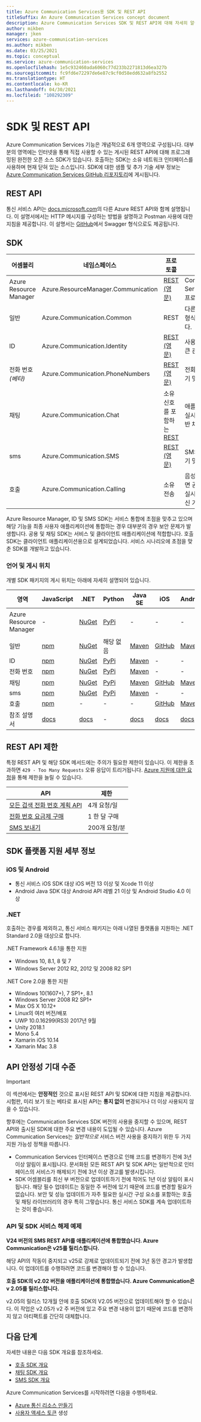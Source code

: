 ```yaml
---
title: Azure Communication Services용 SDK 및 REST API
titleSuffix: An Azure Communication Services concept document
description: Azure Communication Services SDK 및 REST API에 대해 자세히 알아보세요.
author: mikben
manager: jken
services: azure-communication-services
ms.author: mikben
ms.date: 03/25/2021
ms.topic: conceptual
ms.service: azure-communication-services
ms.openlocfilehash: 1e5c932460ada6060c77d233b2271813d6ea327b
ms.sourcegitcommit: fc9fd6e72297de6e87c9cf0d58edd632a8fb2552
ms.translationtype: HT
ms.contentlocale: ko-KR
ms.lasthandoff: 04/30/2021
ms.locfileid: "108292309"
---
```

# <a name="sdks-and-rest-apis"></a>SDK 및 REST API

Azure Communication Services 기능은 개념적으로 6개 영역으로 구성됩니다. 대부분의 영역에는 인터넷을 통해 직접 사용할 수 있는 게시된 REST API에 대해 프로그래밍된 완전한 오픈 소스 SDK가 있습니다. 호출하는 SDK는 소유 네트워크 인터페이스를 사용하며 현재 닫혀 있는 소스입니다. SDK에 대한 샘플 및 추가 기술 세부 정보는 [Azure Communication Services GitHub 리포지토리](https://github.com/Azure/communication)에 게시됩니다.

## <a name="rest-apis"></a>REST API
통신 서비스 API는 [docs.microsoft.com](/rest/api/azure/)의 다른 Azure REST API와 함께 설명됩니다. 이 설명서에서는 HTTP 메시지를 구성하는 방법을 설명하고 Postman 사용에 대한 지침을 제공합니다. 이 설명서는 [GitHub](https://github.com/Azure/azure-rest-api-specs)에서 Swagger 형식으로도 제공됩니다.


## <a name="sdks"></a>SDK

| 어셈블리 | 네임스페이스| 프로토콜 | 기능 |
|------------------------|-------------------------------------|---------------------------------|--------------------------------------------------------------------------------------------|
| Azure Resource Manager | Azure.ResourceManager.Communication | [REST (영문)](/rest/api/communication/communicationservice)| Communication Services 리소스 프로비전 및 관리|
| 일반 | Azure.Communication.Common| REST | 다른 SDK의 기본 형식을 제공합니다. |
| ID | Azure.Communication.Identity| [REST (영문)](/rest/api/communication/communicationidentity)| 사용자, 액세스 토큰 관리|
| 전화 번호 _(베타)_| Azure.Communication.PhoneNumbers| [REST (영문)](/rest/api/communication/phonenumbers)| 전화 번호 가져오기 및 관리 |
| 채팅 | Azure.Communication.Chat| 소유 신호를 포함하는 [REST](/rest/api/communication/) | 애플리케이션에 실시간 텍스트 기반 채팅 추가 |
| sms| Azure.Communication.SMS | [REST (영문)](/rest/api/communication/sms)| SMS 메시지 보내기 및 받기|
| 호출| Azure.Communication.Calling | 소유 전송 | 음성, 비디오, 화면 공유 및 기타 실시간 데이터 통신 기능 사용 |

Azure Resource Manager, ID 및 SMS SDK는 서비스 통합에 초점을 맞추고 있으며 해당 기능을 최종 사용자 애플리케이션에 통합하는 경우 대부분의 경우 보안 문제가 발생합니다. 공용 및 채팅 SDK는 서비스 및 클라이언트 애플리케이션에 적합합니다. 호출 SDK는 클라이언트 애플리케이션용으로 설계되었습니다. 서비스 시나리오에 초점을 맞춘 SDK를 개발하고 있습니다.


### <a name="languages-and-publishing-locations"></a>언어 및 게시 위치

개별 SDK 패키지의 게시 위치는 아래에 자세히 설명되어 있습니다.

| 영역           | JavaScript | .NET | Python | Java SE | iOS | Android | 기타                          |
| -------------- | ---------- | ---- | ------ | ---- | -------------- | -------------- | ------------------------------ |
| Azure Resource Manager | -         | [NuGet](https://www.nuget.org/packages/Azure.ResourceManager.Communication)    |   [PyPi](https://pypi.org/project/azure-mgmt-communication/)    |  -  | -              | -  | [GitHub를 통해 이동](https://github.com/Azure/azure-sdk-for-go/releases/tag/v46.3.0) |
| 일반         | [npm](https://www.npmjs.com/package/@azure/communication-common)         | [NuGet](https://www.nuget.org/packages/Azure.Communication.Common/)    | 해당 없음      | [Maven](https://search.maven.org/search?q=a:azure-communication-common)   | [GitHub](https://github.com/Azure/azure-sdk-for-ios/releases)            | [Maven](https://search.maven.org/artifact/com.azure.android/azure-communication-common)             | -                              |
| ID | [npm](https://www.npmjs.com/package/@azure/communication-identity)         | [NuGet](https://www.nuget.org/packages/Azure.Communication.Identity)    | [PyPi](https://pypi.org/project/azure-communication-identity/)      | [Maven](https://search.maven.org/search?q=a:azure-communication-identity)   | -              | -              | -                            |
| 전화 번호 | [npm](https://www.npmjs.com/package/@azure/communication-phone-numbers)         | [NuGet](https://www.nuget.org/packages/Azure.Communication.PhoneNumbers)    | [PyPi](https://pypi.org/project/azure-communication-phonenumbers/)      | [Maven](https://search.maven.org/search?q=a:azure-communication-phonenumbers)   | -              | -              | -                            |
| 채팅           | [npm](https://www.npmjs.com/package/@azure/communication-chat)        | [NuGet](https://www.nuget.org/packages/Azure.Communication.Chat)     | [PyPi](https://pypi.org/project/azure-communication-chat/)     | [Maven](https://search.maven.org/search?q=a:azure-communication-chat)   | [GitHub](https://github.com/Azure/azure-sdk-for-ios/releases)  | [Maven](https://search.maven.org/search?q=a:azure-communication-chat)   | -                              |
| sms            | [npm](https://www.npmjs.com/package/@azure/communication-sms)         | [NuGet](https://www.nuget.org/packages/Azure.Communication.Sms)    | [PyPi](https://pypi.org/project/azure-communication-sms/)       | [Maven](https://search.maven.org/artifact/com.azure/azure-communication-sms)   | -              | -              | -                              |
| 호출        | [npm](https://www.npmjs.com/package/@azure/communication-calling)         | -      | -      | -     | [GitHub](https://github.com/Azure/Communication/releases)     | [Maven](https://search.maven.org/artifact/com.azure.android/azure-communication-calling/)            | -                              |
| 참조 설명서     | [docs](https://azure.github.io/azure-sdk-for-js/communication.html)         | [docs](https://azure.github.io/azure-sdk-for-net/communication.html)      | -      | [docs](http://azure.github.io/azure-sdk-for-java/communication.html)     | [docs](/objectivec/communication-services/calling/)      | [docs](/java/api/com.azure.android.communication.calling)            | -                              |


## <a name="rest-api-throttles"></a>REST API 제한
특정 REST API 및 해당 SDK 메서드에는 주의가 필요한 제한이 있습니다. 이 제한을 초과하면 `429 - Too Many Requests` 오류 응답이 트리거됩니다. [Azure 지원에 대한 요청](../../azure-portal/supportability/how-to-create-azure-support-request.md)을 통해 제한을 늘릴 수 있습니다.

| API                                                                                                                          | 제한            |
|------------------------------------------------------------------------------------------------------------------------------|---------------------|
| [모든 검색 전화 번호 계획 API](/rest/api/communication/phonenumbers)         | 4개 요청/일      |
| [전화 번호 요금제 구매](/rest/api/communication/phonenumbers/purchasephonenumbers) | 1 한 달 구매  |
| [SMS 보내기](/rest/api/communication/sms/send)                                                       | 200개 요청/분 |


## <a name="sdk-platform-support-details"></a>SDK 플랫폼 지원 세부 정보

### <a name="ios-and-android"></a>iOS 및 Android 

- 통신 서비스 iOS SDK 대상 iOS 버전 13 이상 및 Xcode 11 이상
- Android Java SDK 대상 Android API 레벨 21 이상 및 Android Studio 4.0 이상

### <a name="net"></a>.NET 

호출하는 경우를 제외하고, 통신 서비스 패키지는 아래 나열된 플랫폼을 지원하는 .NET Standard 2.0을 대상으로 합니다.

.NET Framework 4.6.1을 통한 지원
- Windows 10, 8.1, 8 및 7
- Windows Server 2012 R2, 2012 및 2008 R2 SP1

.NET Core 2.0을 통한 지원
- Windows 10(1607+), 7 SP1+, 8.1
- Windows Server 2008 R2 SP1+
- Max OS X 10.12+
- Linux의 여러 버전/배포
- UWP 10.0.16299(RS3) 2017년 9월
- Unity 2018.1
- Mono 5.4
- Xamarin iOS 10.14
- Xamarin Mac 3.8

## <a name="api-stability-expectations"></a>API 안정성 기대 수준

> [!IMPORTANT]
> 이 섹션에서는 **안정적인** 것으로 표시된 REST API 및 SDK에 대한 지침을 제공합니다. 시험판, 미리 보기 또는 베타로 표시된 API는 **통지 없이** 변경되거나 더 이상 사용되지 않을 수 있습니다.

향후에는 Communication Services SDK 버전의 사용을 중지할 수 있으며, REST API와 출시된 SDK에 대한 주요 변경 내용이 도입될 수 있습니다. Azure Communication Services는 *일반적으로* 서비스 버전 사용을 중지하기 위한 두 가지 지원 가능성 정책을 따릅니다.

- Communication Services 인터페이스 변경으로 인해 코드를 변경하기 전에 3년 이상 알림이 표시됩니다. 문서화된 모든 REST API 및 SDK API는 일반적으로 인터페이스의 서비스가 해제되기 전에 3년 이상 경고를 발생시킵니다.
- SDK 어셈블리를 최신 부 버전으로 업데이트하기 전에 적어도 1년 이상 알림이 표시됩니다. 해당 필수 업데이트는 동일한 주 버전에 있기 때문에 코드를 변경할 필요가 없습니다. 보안 및 성능 업데이트가 자주 필요한 실시간 구성 요소를 포함하는 호출 및 채팅 라이브러리의 경우 특히 그렇습니다. 통신 서비스 SDK를 계속 업데이트하는 것이 좋습니다.

### <a name="api-and-sdk-decommissioning-examples"></a>API 및 SDK 서비스 해제 예제

**V24 버전의 SMS REST API를 애플리케이션에 통합했습니다. Azure Communication은 v25를 릴리스합니다.**

해당 API의 작동이 중지되고 v25로 강제로 업데이트되기 전에 3년 동안 경고가 발생합니다. 이 업데이트를 수행하려면 코드를 변경해야 할 수 있습니다.

**호출 SDK의 v2.02 버전을 애플리케이션에 통합했습니다. Azure Communication은 v 2.05를 릴리스합니다.**

v2.05의 릴리스 12개월 안에 호출 SDK의 V2.05 버전으로 업데이트해야 할 수 있습니다. 이 작업은 v2.05가 v2 주 버전에 있고 주요 변경 내용이 없기 때문에 코드를 변경하지 않고 아티팩트를 간단히 대체합니다.

## <a name="next-steps"></a>다음 단계

자세한 내용은 다음 SDK 개요를 참조하세요.

- [호출 SDK 개요](../concepts/voice-video-calling/calling-sdk-features.md)
- [채팅 SDK 개요](../concepts/chat/sdk-features.md)
- [SMS SDK 개요](../concepts/telephony-sms/sdk-features.md)

Azure Communication Services를 시작하려면 다음을 수행하세요.

- [Azure 통신 리소스 만들기](../quickstarts/create-communication-resource.md)
- [사용자 액세스 토큰](../quickstarts/access-tokens.md) 생성